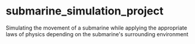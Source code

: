 # submarine_simulation_project
Simulating the movement of a submarine while applying the appropriate laws of physics depending on the submarine's surrounding environment
